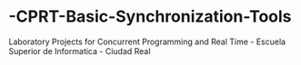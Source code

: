 # -CPRT-Basic-Synchronization-Tools
Laboratory Projects for Concurrent Programming and Real Time - Escuela Superior de Informatica - Ciudad Real
